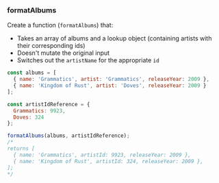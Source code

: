 ### formatAlbums

Create a function (`formatAlbums`) that:

- Takes an array of albums and a lookup object (containing artists with their corresponding ids)
- Doesn't mutate the original input
- Switches out the `artistName` for the appropriate `id`

```js
const albums = [
  { name: 'Grammatics', artist: 'Grammatics', releaseYear: 2009 },
  { name: 'Kingdom of Rust', artist: 'Doves', releaseYear: 2009 }
];

const artistIdReference = {
  Grammatics: 9923,
  Doves: 324
};

formatAlbums(albums, artistIdReference);
/*
returns [
  { name: 'Grammatics', artistId: 9923, releaseYear: 2009 },
  { name: 'Kingdom of Rust', artistId: 324, releaseYear: 2009 },
];
*/
```

